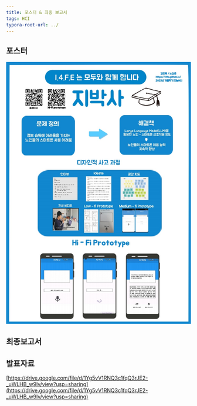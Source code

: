 ```yaml
---
title: 포스터 & 최종 보고서
tags: HCI
typora-root-url: ../
---
```




## 포스터

![지박사_포스터](/images/2023-12-04-final/지박사_포스터.jpg)



## 최종보고서



## 발표자료

[https://drive.google.com/file/d/1Yg5vV1RNQ3c1fqQ3rJE2-_uWLHB_w9lv/view?usp=sharing](https://drive.google.com/file/d/1Yg5vV1RNQ3c1fqQ3rJE2-_uWLHB_w9lv/view?usp=sharing)





